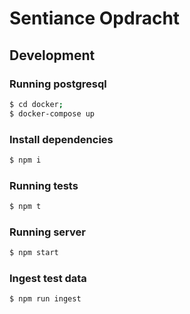 # Sentiance Opdracht

## Development

### Running postgresql

```sh
$ cd docker;
$ docker-compose up
```

### Install dependencies

```sh
$ npm i
```

### Running tests

```sh
$ npm t
```

### Running server

```sh
$ npm start
```

### Ingest test data

```sh
$ npm run ingest

```

